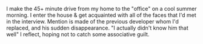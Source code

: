 I make the 45+ minute drive from my home to the "office" on a cool summer morning. I enter the house & get acquainted with all of the faces that I'd met in the interview. Mention is made of the previous developer whom I'd replaced, and his sudden disappearance. "I actually didn't know him that well" I reflect, hoping not to catch some associative guilt.
